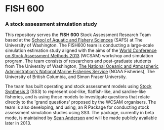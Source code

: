 # FISH 600 #

### A stock assessment simulation study ###

This repository serves the **FISH 600** Stock Assessment Research Team based at the [School of Aquatic and Fishery Sciences](http://fish.washington.edu/) (SAFS) at The University of Washington. The FISH600 team is conducting a large-scale simulation estimation study aligned with the aims of the [World Conference on Stock Assessment Methods 2013](http://www.ices.dk/news-and-events/symposia/WCSAM-2013/Pages/default.aspx) (WCSAM) workshop and simulation program. The team consists of researchers and post-graduate students from The University of Washington, [The National Oceanic and Atmospheric Administration's National Marine Fisheries Service](http://www.nmfs.noaa.gov/) (NOAA Fisheries), The University of British Columbia, and Simon Fraser University. 

The team has built operating and stock assessment models using [Stock Synthesis 3](http://nft.nefsc.noaa.gov/SS3.html) (SS3) to represent cod-like, flatfish-like, and sardine-like fisheries, and is using those models to investigate questions that relate directly to the 'grand questions' proposed by the WCSAM organisers. The team is also developing, and using, an R Package for conducting stock assessment simulation studies using SS3. The package, currently in beta mode, is maintained by [Sean Anderson](https://github.com/seananderson/ss3sim) and will be made publicly available later in 2013.
